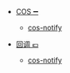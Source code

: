 * [COS ➖](/tags.md)
   * [cos-notify](node/003/cos-notify.md)

* [回调 💶](/tags.md)
   * [cos-notify](node/003/cos-notify.md)

